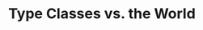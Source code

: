 ---
title: Type Classes vs. the World
url-video: https://www.youtube.com/watch?v=hIZxTQP1ifo
authors:
- Edward Kmett
type: presentation
tags:
- type classes
doHaskell-type: video lecture
dohaskell-collections:
- Boston Haskell Meetup
dohaskell-year: 2014
---
